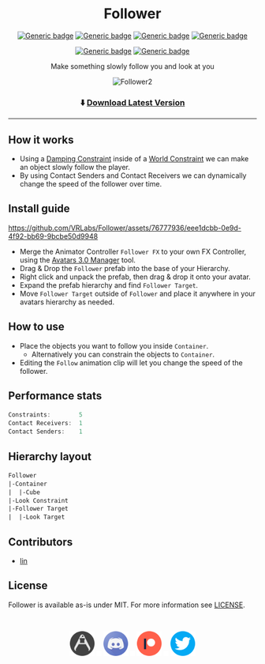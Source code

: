 <div align="center">

# Follower

[![Generic badge](https://img.shields.io/github/downloads/VRLabs/Follower/total?label=Downloads)](https://github.com/VRLabs/Follower/releases/latest)
[![Generic badge](https://img.shields.io/badge/License-MIT-informational.svg)](https://github.com/VRLabs/Follower/blob/main/LICENSE)
[![Generic badge](https://img.shields.io/badge/Unity-2019.4.31f1-lightblue.svg)](https://unity3d.com/unity/whats-new/2019.4.31)
[![Generic badge](https://img.shields.io/badge/SDK-AvatarSDK3-lightblue.svg)](https://vrchat.com/home/download)

[![Generic badge](https://img.shields.io/discord/706913824607043605?color=%237289da&label=DISCORD&logo=Discord&style=for-the-badge)](https://discord.vrlabs.dev/)
[![Generic badge](https://img.shields.io/endpoint.svg?url=https%3A%2F%2Fshieldsio-patreon.vercel.app%2Fapi%3Fusername%3Dvrlabs%26type%3Dpatrons&style=for-the-badge)](https://patreon.vrlabs.dev/)

Make something slowly follow you and look at you

![Follower2](https://github.com/VRLabs/Follower/assets/76777936/f36a5cf9-8ac2-4a18-bae8-4d13e9a9c2ac)

### ⬇️ [Download Latest Version](https://github.com/VRLabs/Follower/releases/latest)

<!-- 
### 📦 [Add to VRChat Creator Companion]() -->

</div>

---

## How it works

* Using a [Damping Constraint](https://github.com/VRLabs/Damping-Constraints) inside of a [World Constraint](https://github.com/VRLabs/World-Constraint) we can make an object slowly follow the player.
* By using Contact Senders and Contact Receivers we can dynamically change the speed of the follower over time.

## Install guide

https://github.com/VRLabs/Follower/assets/76777936/eee1dcbb-0e9d-4f92-bb69-9bcbe50d9948

* Merge the Animator Controller ``Follower FX`` to your own FX Controller, using the [Avatars 3.0 Manager](https://github.com/VRLabs/Avatars-3.0-Manager) tool.
* Drag & Drop the ``Follower`` prefab into the base of your Hierarchy.
* Right click and unpack the prefab, then drag & drop it onto your avatar.
* Expand the prefab hierarchy and find ``Follower Target``.
* Move ``Follower Target`` outside of ``Follower`` and place it anywhere in your avatars hierarchy as needed.

## How to use

* Place the objects you want to follow you inside ``Container``.
  * Alternatively you can constrain the objects to ``Container``.
* Editing the ``Follow`` animation clip will let you change the speed of the follower.

## Performance stats

```c++
Constraints:        5
Contact Receivers:  1
Contact Senders:    1
```

## Hierarchy layout

```html
Follower
|-Container
|  |-Cube
|-Look Constraint
|-Follower Target
|  |-Look Target
```

## Contributors

* [lin](https://github.com/oofdesu)

## License

Follower is available as-is under MIT. For more information see [LICENSE](https://github.com/VRLabs/Follower/blob/main/LICENSE).

​

<div align="center">

[<img src="https://github.com/VRLabs/Resources/raw/main/Icons/VRLabs.png" width="50" height="50">](https://vrlabs.dev "VRLabs")
<img src="https://github.com/VRLabs/Resources/raw/main/Icons/Empty.png" width="10">
[<img src="https://github.com/VRLabs/Resources/raw/main/Icons/Discord.png" width="50" height="50">](https://discord.vrlabs.dev/ "VRLabs")
<img src="https://github.com/VRLabs/Resources/raw/main/Icons/Empty.png" width="10">
[<img src="https://github.com/VRLabs/Resources/raw/main/Icons/Patreon.png" width="50" height="50">](https://patreon.vrlabs.dev/ "VRLabs")
<img src="https://github.com/VRLabs/Resources/raw/main/Icons/Empty.png" width="10">
[<img src="https://github.com/VRLabs/Resources/raw/main/Icons/Twitter.png" width="50" height="50">](https://twitter.com/vrlabsdev "VRLabs")

</div>

